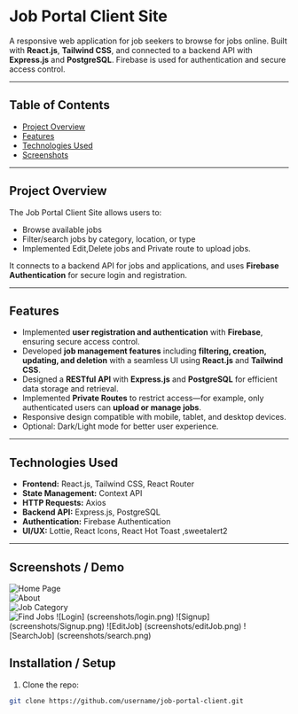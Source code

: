# Job Portal Client Site

A responsive web application for job seekers to browse for jobs online. Built with **React.js**, **Tailwind CSS**, and connected to a backend API with **Express.js** and **PostgreSQL**. Firebase is used for authentication and secure access control.

---

## Table of Contents
- [Project Overview](#project-overview)
- [Features ](#features--highlights)
- [Technologies Used](#technologies-used)
- [Screenshots ](#screenshots--demo)

---

## Project Overview
The Job Portal Client Site allows users to:
- Browse available jobs
- Filter/search jobs by category, location, or type
- Implemented Edit,Delete jobs and Private route to upload jobs.

It connects to a backend API for jobs and applications, and uses **Firebase Authentication** for secure login and registration.

---

## Features
- Implemented **user registration and authentication** with **Firebase**, ensuring secure access control.  
- Developed **job management features** including **filtering, creation, updating, and deletion** with a seamless UI using **React.js** and **Tailwind CSS**.  
- Designed a **RESTful API** with **Express.js** and **PostgreSQL** for efficient data storage and retrieval.  
- Implemented **Private Routes** to restrict access—for example, only authenticated users can **upload or manage jobs**.  
- Responsive design compatible with mobile, tablet, and desktop devices.  
- Optional: Dark/Light mode for better user experience.

---

## Technologies Used
- **Frontend:** React.js, Tailwind CSS, React Router  
- **State Management:** Context API  
- **HTTP Requests:** Axios  
- **Backend API:** Express.js, PostgreSQL  
- **Authentication:** Firebase Authentication  
- **UI/UX:** Lottie, React Icons, React Hot Toast ,sweetalert2 

---

## Screenshots / Demo
![Home Page](screenshots/home.png)  
![About](screenshots/about.png)  
![Job Category](screenshots/category.png)  
![Find Jobs](screenshots/findJob.png) 
![Login] (screenshots/login.png)
![Signup] (screenshots/Signup.png)
![EditJob] (screenshots/editJob.png)
![SearchJob] (screenshots/search.png)



## Installation / Setup

1. Clone the repo:
```bash
git clone https://github.com/username/job-portal-client.git
